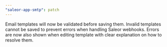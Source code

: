 ```yaml
---
"saleor-app-smtp": patch
---
```


Email templates will now be validated before saving them. Invalid templates cannot be saved to prevent errors when handling Saleor webhooks. Errors are now also shown when editing template with clear explanation on how to resolve them.
